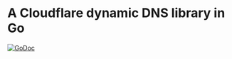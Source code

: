 # A Cloudflare dynamic DNS library in Go

[![GoDoc](https://godoc.org/github.com/ncruces/go-cloudflare/dyndns?status.svg)](https://godoc.org/github.com/ncruces/go-cloudflare/dyndns)
